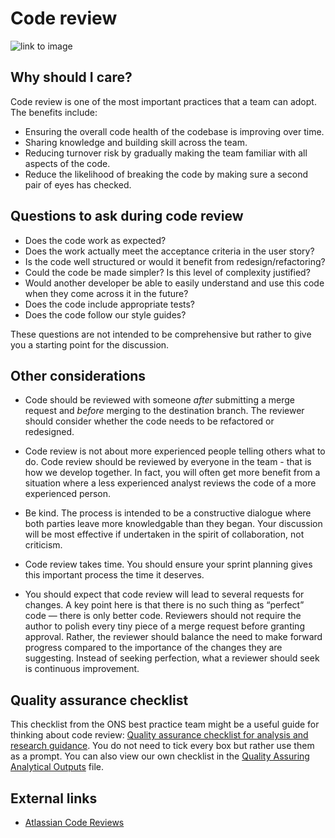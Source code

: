 # Code review

![link to image](https://imgs.xkcd.com/comics/code_quality.png)

## Why should I care?

Code review is one of the most important practices that a team can adopt. The benefits include:

- Ensuring the overall code health of the codebase is improving over time.
- Sharing knowledge and building skill across the team.
- Reducing turnover risk by gradually making the team familiar with all aspects of the code.
- Reduce the likelihood of breaking the code by making sure a second pair of eyes has checked.

## Questions to ask during code review

- Does the code work as expected?
- Does the work actually meet the acceptance criteria in the user story?
- Is the code well structured or would it benefit from redesign/refactoring?
- Could the code be made simpler? Is this level of complexity justified?
- Would another developer be able to easily understand and use this code when they come across it in the future?
- Does the code include appropriate tests?
- Does the code follow our style guides?

These questions are not intended to be comprehensive but rather to give you a starting point for the discussion.

## Other considerations

- Code should be reviewed with someone _after_ submitting a merge request and _before_ merging to the destination branch. The reviewer should consider whether the code needs to be refactored or redesigned.

- Code review is not about more experienced people telling others what to do. Code review should be
  reviewed by everyone in the team - that is how we develop together. In fact, you will often get
  more benefit from a situation where a less experienced analyst reviews the code of a more experienced
  person.

- Be kind. The process is intended to be a constructive dialogue where both parties leave more knowledgable than they began. Your discussion will be most effective if undertaken in the spirit of collaboration, not criticism.

- Code review takes time. You should ensure your sprint planning gives this important process the time it deserves.

- You should expect that code review will lead to several requests for changes. A key point here is that there is no such thing as “perfect” code — there is only better code. Reviewers should not require the author to polish every tiny piece of a merge request before granting approval. Rather, the reviewer should balance the need to make forward progress compared to the importance of the changes they are suggesting. Instead of seeking perfection, what a reviewer should seek is continuous improvement.

## Quality assurance checklist

This checklist from the ONS best practice team might be a useful guide for thinking about code review: [Quality assurance checklist for analysis and research guidance](https://best-practice-and-impact.github.io/qa-of-code-guidance/intro.html). You do not need to tick every box but rather use them as a prompt.
You can also view our own checklist in the [Quality Assuring Analytical Outputs][1] file.

## External links

- [Atlassian Code Reviews](https://www.atlassian.com/agile/software-development/code-reviews)

[1]: ./quality-assuring-analytical-ouputs.md
